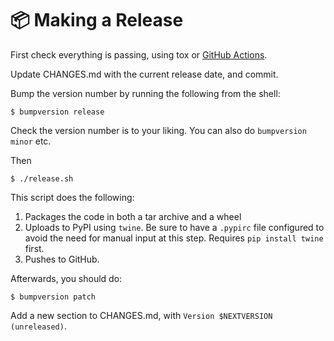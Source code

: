 # 📦 Making a Release

First check everything is passing, using tox or [GitHub
Actions](https://github.com/spookylukey/table-format/actions?query=workflow%3ATests).

Update CHANGES.md with the current release date, and commit.

Bump the version number by running the following from the shell:

```shell
$ bumpversion release
```

Check the version number is to your liking. You can also do `bumpversion minor` etc.

Then
```shell
$ ./release.sh
```

This script does the following:

1. Packages the code in both a tar archive and a wheel
2. Uploads to PyPI using `twine`. Be sure to have a `.pypirc` file configured to
   avoid the need for manual input at this step. Requires `pip install twine` first.
3. Pushes to GitHub.

Afterwards, you should do:
```shell
$ bumpversion patch
```

Add a new section to CHANGES.md, with `Version $NEXTVERSION (unreleased)`.
